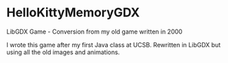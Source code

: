 # HelloKittyMemoryGDX
LibGDX Game - Conversion from my old game written in 2000

I wrote this game after my first Java class at UCSB. Rewritten in LibGDX but using all the old images and animations.
